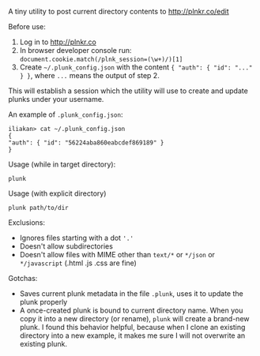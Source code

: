 A tiny utility to post current directory contents to http://plnkr.co/edit

Before use:

1. Log in to http://plnkr.co
2. In browser developer console run: `document.cookie.match(/plnk_session=(\w+)/)[1]`
3. Create `~/.plunk_config.json` with the content `{ "auth": { "id": "..." } }`, where `...` means the output of step 2.

This will establish a session which the utility will use to create and update plunks under your username.

An example of `.plunk_config.json`:
```
iliakan> cat ~/.plunk_config.json
{
"auth": { "id": "56224aba860eabcdef869189" }
}
```

Usage (while in target directory):
```
plunk 
```

Usage (with explicit directory)
```
plunk path/to/dir
```

Exclusions:
- Ignores files starting with a dot `'.'`
- Doesn't allow subdirectories
- Doesn't allow files with MIME other than `text/*` or `*/json` or `*/javascript` (.html .js .css are fine)

Gotchas:

- Saves current plunk metadata in the file `.plunk`, uses it to update the plunk properly
- A once-created plunk is bound to current directory name. When you copy it into a new directory (or rename), `plunk` will create a brand-new plunk. 
I found this behavior helpful, because when I clone an existing directory into a new example, 
it makes me sure I will not overwrite an existing plunk. 

